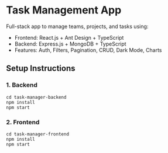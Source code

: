 # Task Management App

Full-stack app to manage teams, projects, and tasks using:

- Frontend: React.js + Ant Design + TypeScript
- Backend: Express.js + MongoDB + TypeScript
- Features: Auth, Filters, Pagination, CRUD, Dark Mode, Charts

## Setup Instructions

### 1. Backend

```command prompt
cd task-manager-backend
npm install
npm start
```
### 2. Frontend

```Command prompt
cd task-manager-frontend
npm install
npm start
```
